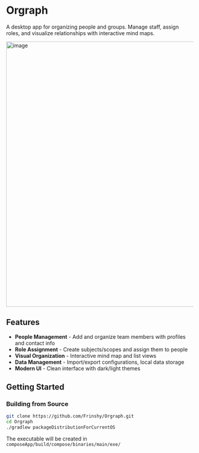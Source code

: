 # Orgraph

A desktop app for organizing people and groups. Manage staff, assign roles, and visualize relationships with interactive mind maps.

<img width="1266" height="713" alt="image" src="https://github.com/user-attachments/assets/9f0bbe28-13f9-40e5-b6f1-fe8f61309293" />

## Features

- **People Management** - Add and organize team members with profiles and contact info
- **Role Assignment** - Create subjects/scopes and assign them to people
- **Visual Organization** - Interactive mind map and list views
- **Data Management** - Import/export configurations, local data storage
- **Modern UI** - Clean interface with dark/light themes

## Getting Started

### Building from Source

```bash
git clone https://github.com/Frinshy/Orgraph.git
cd Orgraph
./gradlew packageDistributionForCurrentOS
```

The executable will be created in `composeApp/build/compose/binaries/main/exe/`
